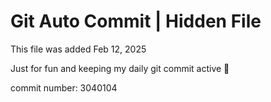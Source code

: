# Git Auto Commit | Hidden File

This file was added Feb 12, 2025

Just for fun and keeping my daily git commit active 🤪

commit number: 3040104

